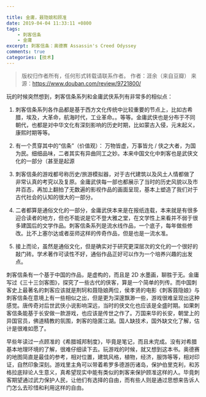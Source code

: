 ```yaml
---

title: 金庸，聂隐娘和顾准
date: 2019-04-04 11:33:11 +0800
tags: 
    - 刺客信条
    - 金庸
excerpt: 刺客信条：奥德赛 Assassin's Creed Odyssey
comments: true
categories: [技术]
---
```


> 版权归作者所有，任何形式转载请联系作者。
> 作者：涯余（来自豆瓣）
> 来源：https://www.douban.com/review/9721800/


玩的时候突然想到，刺客信条系列和金庸武侠系列有非常多的相似点：

1. 刺客信条系列各作品都是基于西方文化传统中比较重要的节点上，比如古希腊，埃及，大革命，航海时代，工业革命。。等等。金庸武侠也是分布于不同朝代，也都是对中华文化有深刻影响的历史时期，比如蒙古入侵，元末起义，康熙时期等等。

2. 有一个贯穿其中的“信条”（价值观）： 万物皆虚，万事皆允 / 侠之大者，为国为民。细细品味，二者其实有异曲同工之妙。本来中国文化中刺客也是武侠文化的一部分（甚至是起源

3.  刺客信条的游戏都号称历史/旅游模拟器，对于古代建筑以及风土人情都做了非常认真的考究以及复原。金庸武侠每一部也都展示了当时的历史风貌以及市井百态，再加上翻拍了无数遍的影视作品的画面呈现，基本上塑造了我们对于古代社会的认知的很大的一部分。

4. 二者都算是通俗文化的一部分，金庸武侠本来是在报纸连载，本来就是有很多迎合读者的地方，但也不能说是它不登大雅之堂，在文学性上来看并不弱于很多建国后的文学作品。刺客信条系列是流水线作品，一个底子，每年做些修改。比不上塞尔达或者巫师这样的传奇作品，但是也是一流水准。

5. 接上而论，虽然是通俗文化，但是确实对于研究更深层次的文化的一个很好的敲门砖。学术著作可读性不好，通俗作品正好可以作为一个培养兴趣的出发点。

刺客信条有一个基于中国的作品，是虚构的，而且是 2D 水墨画，聊胜于无。金庸写过《三十三剑客图》，探究了一些古代的侠客，算是一个简单的列传。而中国刺客史上最著名的刺客应该就是荆轲和聂隐娘两位，侯孝贤的电影《刺客聂隐娘》与刺客信条在意境上有一些相似之出，但是更为深邃飘渺一些，游戏很难呈现出这种感觉。唐传奇对后世武侠小说影响深远，当时的侠文化也应该是全盛时期。如果刺客信条能基于长安做一款游戏，也应该是传世之作了。万国来华的长安，朝堂上的异国官员，佛道精教的氛围，刺客的隐匿江湖。国人缺技术，国外缺文化了解，估计是很难如愿了。

早些年读过一点顾准的《希腊城邦制度》，毕竟是笔记，而且未完成。没有对希腊基本地理环境的了解，很难仔细读下去。玩游戏的时候，就又想到这本书。奥德赛的地图简直是最佳的参考，相对位置，建筑风格，植物，经济，服饰等等，相对印证，自然印象深刻。游戏里主角可以带着希罗多德游历诸岛，保护伯里克利，和苏格拉底辩论人生意义，真希望现实中能有类似的刺客来保护顾准这样的人。毕竟刺客期望通过武力保护人民，让他们有选择的自由，而有些人则是通过思想来告诉人门怎么去珍惜和利用这样的自由。


